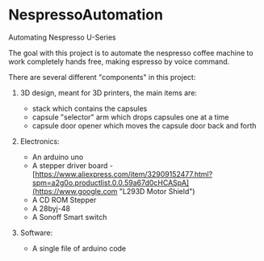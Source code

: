 # NespressoAutomation
Automating Nespresso U-Series

The goal with this project is to automate the nespresso coffee machine
to work completely hands free, making espresso by voice command.






There are several different "components" in this project:

1. 3D design, meant for 3D printers, the main items are:  
    * stack which contains the capsules  
    * capsule "selector" arm which drops capsules one at a time  
    * capsule door opener which moves the capsule door back and forth  
    
2. Electronics:
    * An arduino uno
    * A stepper driver board - [https://www.aliexpress.com/item/32909152477.html?spm=a2g0o.productlist.0.0.59a67d0cHCASpA](https://www.google.com "L293D Motor Shield")
    * A CD ROM Stepper
    * A 28byj-48
    * A Sonoff Smart switch
    
3. Software:
    * A single file of arduino code
